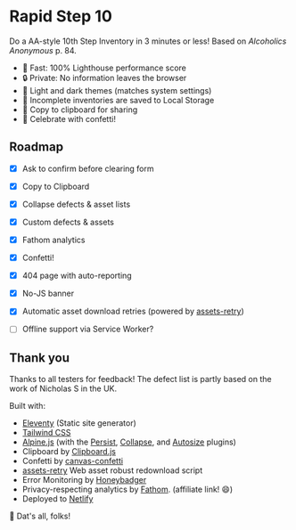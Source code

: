 # Rapid Step 10

Do a AA-style 10th Step Inventory in 3 minutes or less!
Based on _Alcoholics Anonymous_ p. 84.

* 🚀 Fast: 100% Lighthouse performance score
* 🔒 Private: No information leaves the browser
* 🌙 Light and dark themes (matches system settings)
* 🐘 Incomplete inventories are saved to Local Storage
* 📎 Copy to clipboard for sharing
* 🎉 Celebrate with confetti!


## Roadmap

- [x] Ask to confirm before clearing form
- [x] Copy to Clipboard
- [x] Collapse defects & asset lists
- [x] Custom defects & assets
- [x] Fathom analytics
- [x] Confetti!
- [x] 404 page with auto-reporting
- [x] No-JS banner
- [x] Automatic asset download retries (powered by [assets-retry](https://www.npmjs.com/package/assets-retry))
- [ ] Offline support via Service Worker?


## Thank you

Thanks to all testers for feedback!
The defect list is partly based on the work of Nicholas S in the UK.

Built with:
* [Eleventy](http://11ty.dev) (Static site generator)
* [Tailwind CSS](http://tailwindcss.com)
* [Alpine.js](https://alpinejs.dev) (with the [Persist](https://alpinejs.dev/plugins/persist), [Collapse](https://alpinejs.dev/plugins/collapse), and [Autosize](https://github.com/marcreichel/alpine-autosize) plugins)
* Clipboard by [Clipboard.js](http://clipboardjs.com)
* Confetti by [canvas-confetti](https://github.com/catdad/canvas-confetti)
* [assets-retry](https://www.npmjs.com/package/assets-retry) Web asset robust redownload script
* Error Monitoring by [Honeybadger](http://honeybadger.io)
* Privacy-respecting analytics by [Fathom](https://usefathom.com/ref/BDXYGB). (affiliate link! 😄)
* Deployed to [Netlify](https://netlify.com)

🤠 Dat's all, folks!
